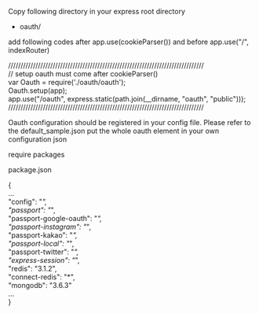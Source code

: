Copy following directory in your express root directory
- oauth/

add following codes after app.use(cookieParser()) and before app.use("/", indexRouter)

/////////////////////////////////////////////////////////////////////////////// <br />
// setup oauth must come after cookieParser() <br />
var Oauth = require('./oauth/oauth'); <br />
Oauth.setup(app); <br />
app.use("/oauth", express.static(path.join(__dirname, "oauth", "public"))); <br />
/////////////////////////////////////////////////////////////////////////////// <br />

Oauth configuration should be registered in your config file.
Please refer to the default_sample.json 
put the whole oauth element in your own configuration json

require packages

package.json

{<br />
	...<br />
	"config": "*",<br />
	"passport": "*",<br />
	"passport-google-oauth": "*",<br />
	"passport-instagram": "*",<br />
	"passport-kakao": "*",<br />
	"passport-local": "*",<br />
	"passport-twitter": "*",<br />
	"express-session": "*",<br />
	"redis": "3.1.2",<br />
	"connect-redis": "*",<br />
	"mongodb": "3.6.3"<br />
	...<br />
}
